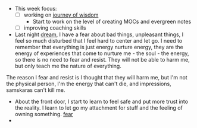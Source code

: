 -  This week focus:
    - [ ] working on [journey of wisdom](<journey of wisdom.md>)
        - Start to work on the level of creating MOCs and evergreen notes
    - [ ] improving coaching skills
- Last night [dream](<dream.md>), I have a fear about bad things, unpleasant things, I feel so much disturbed that I feel hard to center and let go. I need to remember that everything is just energy nurture energy, they are the energy of experiences that come to nurture me - the soul - the energy, so there is no need to fear and resist. They will not be able to harm me, but only teach me the nature of everything.

The reason I fear and resist is I thought that they will harm me, but I'm not the physical person, I'm the energy that can't die, and impressions, samskaras can't kill me.
- About the front door, I start to learn to feel safe and put more trust into the reality. I learn to let go my attachment for stuff and the feeling of owning something. [fear](<fear.md>)
- 
